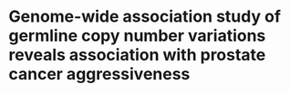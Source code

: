 # Genome-wide association study of germline copy number variations reveals association with prostate cancer aggressiveness 


